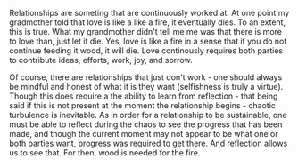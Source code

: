 Relationships are someting that are continuously worked at. At one point my gradmother told that love is like a
like a fire, it eventually dies. To an extent, this is true. What my grandmother didn't tell me me was that there
is more to love than, just let it die. Yes, love is like a fire in a sense that if you do not continue feeding
it wood, it will die. Love continously requires both parties to contribute ideas, efforts, work, joy, and sorrow.

Of course, there are relationships that just don't work - one should always be mindful and honest of what it is 
they want (selfishness is truly a virtue). Though this does require a the ability to learn from reflection - that 
being said if this is not present at the moment the relationship begins - chaotic turbulence is inevitable. As in
order for a relationship to be sustainable, one must be able to reflect during the chaos to see the progress that
has been made, and though the current moment may not appear to be what one or both parties want, progress was
required to get there. And  reflection allows us to see that. For then, wood is needed for the fire. 


